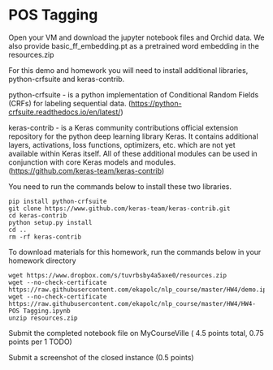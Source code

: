 # POS Tagging

Open your VM and download the jupyter notebook files and Orchid data.
We also provide basic_ff_embedding.pt as a pretrained word embedding in the resources.zip 

For this demo and homework you will need to install additional libraries, python-crfsuite and keras-contrib.

python-crfsuite - is a python implementation of Conditional Random Fields (CRFs) for labeling sequential data.
(https://python-crfsuite.readthedocs.io/en/latest/)

keras-contrib - is a Keras community contributions official extension repository for the python deep learning library Keras. It contains additional layers, activations, loss functions, optimizers, etc. which are not yet available within Keras itself. All of these additional modules can be used in conjunction with core Keras models and modules.
(https://github.com/keras-team/keras-contrib)

You need to run the commands below to install these two libraries.

```
pip install python-crfsuite
git clone https://www.github.com/keras-team/keras-contrib.git
cd keras-contrib
python setup.py install
cd ..
rm -rf keras-contrib
```

To download materials for this homework, run the commands below in your homework directory

```
wget https://www.dropbox.com/s/tuvrbsby4a5axe0/resources.zip
wget --no-check-certificate https://raw.githubusercontent.com/ekapolc/nlp_course/master/HW4/demo.ipynb
wget --no-check-certificate https://raw.githubusercontent.com/ekapolc/nlp_course/master/HW4/HW4-POS Tagging.ipynb
unzip resources.zip
```

Submit the completed notebook file on MyCourseVille ( 4.5 points total, 0.75 points per 1 TODO)

Submit a screenshot of the closed instance (0.5 points)
